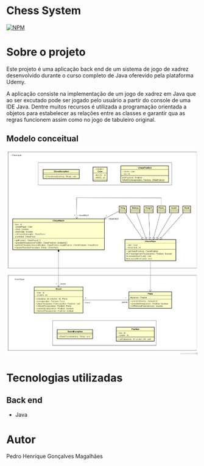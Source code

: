 # Chess System 
[![NPM](https://img.shields.io/npm/l/react)](https://github.com/PedroHenriqueGM/workshop-springboot-jpa/blob/main/LICENSE) 

# Sobre o projeto

Este projeto é uma aplicação back end de um sistema de jogo de xadrez desenvolvido durante o curso completo de Java oferevido pela plataforma Udemy.

A aplicação consiste na implementação de um jogo de xadrez em Java que ao ser excutado pode ser jogado pelo usuário a partir do console de uma IDE Java. Dentre muitos recursos é utilizada a programação orientada a objetos para estabelecer as relações entre as classes e garantir qua as regras funcionem assim como no jogo de tabuleiro original.


## Modelo conceitual
![Modelo Conceitual](https://github.com/PedroHenriqueGM/chess-system-java/blob/master/chess-system-design.png)

# Tecnologias utilizadas
## Back end
- Java

# Autor

Pedro Henrique Gonçalves Magalhães

